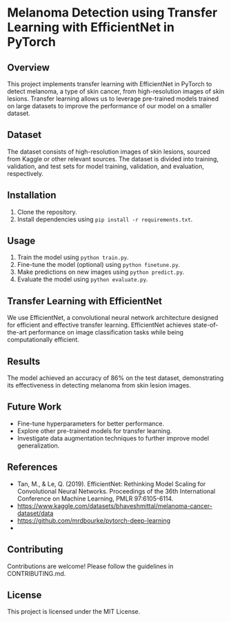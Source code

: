# Melanoma Detection using Transfer Learning with EfficientNet in PyTorch

## Overview
This project implements transfer learning with EfficientNet in PyTorch to detect melanoma, a type of skin cancer, from high-resolution images of skin lesions. Transfer learning allows us to leverage pre-trained models trained on large datasets to improve the performance of our model on a smaller dataset.

## Dataset
The dataset consists of high-resolution images of skin lesions, sourced from Kaggle or other relevant sources. The dataset is divided into training, validation, and test sets for model training, validation, and evaluation, respectively.

## Installation
1. Clone the repository.
2. Install dependencies using `pip install -r requirements.txt`.

## Usage
1. Train the model using `python train.py`.
2. Fine-tune the model (optional) using `python finetune.py`.
3. Make predictions on new images using `python predict.py`.
4. Evaluate the model using `python evaluate.py`.

## Transfer Learning with EfficientNet
We use EfficientNet, a convolutional neural network architecture designed for efficient and effective transfer learning. EfficientNet achieves state-of-the-art performance on image classification tasks while being computationally efficient.

## Results
The model achieved an accuracy of 86% on the test dataset, demonstrating its effectiveness in detecting melanoma from skin lesion images.

## Future Work
- Fine-tune hyperparameters for better performance.
- Explore other pre-trained models for transfer learning.
- Investigate data augmentation techniques to further improve model generalization.

## References
- Tan, M., & Le, Q. (2019). EfficientNet: Rethinking Model Scaling for Convolutional Neural Networks. Proceedings of the 36th International Conference on Machine Learning, PMLR 97:6105-6114.
- https://www.kaggle.com/datasets/bhaveshmittal/melanoma-cancer-dataset/data
- https://github.com/mrdbourke/pytorch-deep-learning
- 
## Contributing
Contributions are welcome! Please follow the guidelines in CONTRIBUTING.md.



## License
This project is licensed under the MIT License.
